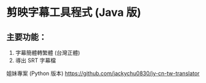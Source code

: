 # 剪映字幕工具程式 (Java 版)

## 主要功能：
1. 字幕簡體轉繁體 (台灣正體)
2. 導出 SRT 字幕檔

姐妹專案 (Python 版本)
https://github.com/jackychu0830/jy-cn-tw-translator
